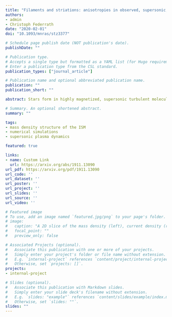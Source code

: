 ```yaml
---
title: "Filaments and striations: anisotropies in observed, supersonic, highly magnetized turbulent clouds"
authors:
- admin
- Christoph Federrath
date: "2020-02-01"
doi: "10.1093/mnras/stz3377"

# Schedule page publish date (NOT publication's date).
publishDate: ""

# Publication type.
# Accepts a single type but formatted as a YAML list (for Hugo requirements).
# Enter a publication type from the CSL standard.
publication_types: ["journal_article"]

# Publication name and optional abbreviated publication name.
publication: ""
publication_short: ""

abstract: Stars form in highly magnetized, supersonic turbulent molecular clouds. Many of the tools and models that we use to carry out star formation studies rely upon the assumption of cloud isotropy. However, structures like high-density filaments in the presence of magnetic fields and magnetosonic striations introduce anisotropies into the cloud. In this study, we use the two-dimensional power spectrum to perform a systematic analysis of the anisotropies in the column density for a range of Alfvén Mach numbers (\operatorname{MA}=0.1{-10}) and turbulent Mach numbers (\operatorname{M}=2{-20}), with 20 high-resolution, three-dimensional turbulent magnetohydrodynamic simulations. We find that for cases with a strong magnetic guide field, corresponding to \operatorname{MA}< 1, and \operatorname{M}≲ 4, the anisotropy in the column density is dominated by thin striations aligned with the magnetic field, while for \operatorname{M}≳ 4 the anisotropy is significantly changed by high-density filaments that form perpendicular to the magnetic guide field. Indeed, the strength of the magnetic field controls the degree of anisotropy and whether or not any anisotropy is present, but it is the turbulent motions controlled by \operatorname{M} that determine which kind of anisotropy dominates the morphology of a cloud.

# Summary. An optional shortened abstract.
summary: ""

tags:
- mass density structure of the ISM
- numerical simulations
- supersonic plasma dynamics

featured: true

links:
- name: Custom Link
  url: https://arxiv.org/abs/1911.13090
url_pdf: https://arxiv.org/pdf/1911.13090
url_code: ''
url_dataset: ''
url_poster: ''
url_project: ''
url_slides: ''
url_source: ''
url_video: ''

# Featured image
# To use, add an image named `featured.jpg/png` to your page's folder. 
# image:
#   caption: "A 2D slice of the mass density (left), current density (right) and magnetic field (white streamlines)."
#   focal_point: ""
#   preview_only: false

# Associated Projects (optional).
#   Associate this publication with one or more of your projects.
#   Simply enter your project's folder or file name without extension.
#   E.g. `internal-project` references `content/project/internal-project/index.md`.
#   Otherwise, set `projects: []`.
projects:
- internal-project

# Slides (optional).
#   Associate this publication with Markdown slides.
#   Simply enter your slide deck's filename without extension.
#   E.g. `slides: "example"` references `content/slides/example/index.md`.
#   Otherwise, set `slides: ""`.
slides: ""
---
```


<!-- This work is driven by the results in my [previous paper](/publication/conference-paper/) on LLMs.

{{% callout note %}}
Create your slides in Markdown - click the *Slides* button to check out the example.
{{% /callout %}}

Add the publication's **full text** or **supplementary notes** here. You can use rich formatting such as including [code, math, and images](https://docs.hugoblox.com/content/writing-markdown-latex/). -->
